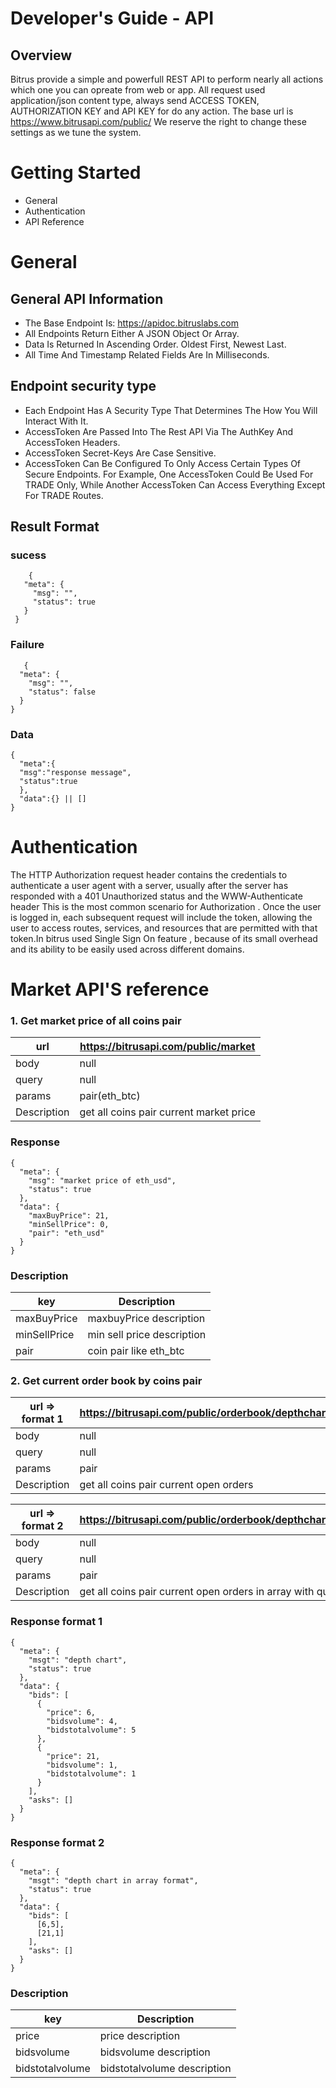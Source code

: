 # Developer's Guide - API

## Overview
Bitrus provide a simple and powerfull REST API to perform nearly all actions which one you can opreate from web or app. All request used application/json content type, always send ACCESS TOKEN, AUTHORIZATION KEY and API KEY for do any action. The base url is https://www.bitrusapi.com/public/ We reserve the right to change these settings as we tune the system.

# Getting Started
  - General
  - Authentication
  - API Reference

# General

## General API Information

- The Base Endpoint Is: https://apidoc.bitruslabs.com
- All Endpoints Return Either A JSON Object Or Array.
- Data Is Returned In Ascending Order. Oldest First, Newest Last.
- All Time And Timestamp Related Fields Are In Milliseconds.

## Endpoint security type

- Each Endpoint Has A Security Type That Determines The How You Will Interact With It.
- AccessToken Are Passed Into The Rest API Via The AuthKey And AccessToken Headers.
- AccessToken Secret-Keys Are Case Sensitive.
- AccessToken Can Be Configured To Only Access Certain Types Of Secure Endpoints. For Example, One AccessToken Could Be Used For TRADE  Only, While Another AccessToken Can Access Everything Except For TRADE Routes.


## Result Format
 ### sucess
 ```
     {
    "meta": {
      "msg": "",
      "status": true
    }
  }
 ```
 
 ### Failure
  ```
     {
    "meta": {
      "msg": "",
      "status": false
    }
  }
  ```
  ### Data
  ```
  {
    "meta":{
    "msg":"response message",
    "status":true
    },
    "data":{} || []
  }
  ```
  

# Authentication

The HTTP Authorization request header contains the credentials to authenticate a user agent with a server, usually after the server has responded with a 401 Unauthorized status and the WWW-Authenticate header This is the most common scenario for Authorization . Once the user is logged in, each subsequent request will include the token, allowing the user to access routes, services, and resources that are permitted with that token.In bitrus used Single Sign On feature , because of its small overhead and its ability to be easily used across different domains.

# Market API'S reference

### 1. Get market price of all coins pair
| url | https://bitrusapi.com/public/market |
|-----|--------|
| body | null |
| query| null |
| params | pair(eth_btc) |
| Description | get all coins pair current market price |

### Response 
```
{
  "meta": {
    "msg": "market price of eth_usd",
    "status": true
  },
  "data": {
    "maxBuyPrice": 21,
    "minSellPrice": 0,
    "pair": "eth_usd"
  }
}
```

### Description

| key | Description |
|-----|-------------|
| maxBuyPrice | maxbuyPrice description |
| minSellPrice | min sell price description |
| pair | coin pair like eth_btc |

### 2. Get current order book by coins pair
| url => format 1 | https://bitrusapi.com/public/orderbook/depthchart/eth_usd |
|-----|--------|
| body | null |
| query| null |
| params | pair |
| Description | get all coins pair current open orders |

| url => format 2 | https://bitrusapi.com/public/orderbook/depthchart/eth_usd/array |
|-----|--------|
| body | null |
| query| null |
| params | pair |
| Description | get all coins pair current open orders in array with quantity |


### Response format 1
```
{
  "meta": {
    "msgt": "depth chart",
    "status": true
  },
  "data": {
    "bids": [
      {
        "price": 6,
        "bidsvolume": 4,
        "bidstotalvolume": 5
      },
      {
        "price": 21,
        "bidsvolume": 1,
        "bidstotalvolume": 1
      }
    ],
    "asks": []
  }
}
```

### Response format 2
```
{
  "meta": {
    "msgt": "depth chart in array format",
    "status": true
  },
  "data": {
    "bids": [
      [6,5],
      [21,1]
    ],
    "asks": []
  }
}
```
### Description

| key | Description |
|-----|-------------|
| price | price description |
| bidsvolume | bidsvolume description |
| bidstotalvolume | bidstotalvolume description |
